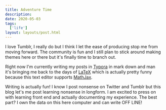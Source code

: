 ```yaml
---
title: Adventure Time
description: 
date: 2020-05-03
tags:
  ['life']
layout: layouts/post.html
---
```


I love Tumblr, I really do but I think I let the ease of producing stop me from moving forward. The community is fun and I still plan to stick around making themes here or there but it's finally time to branch out.

Right now I'm currently writing my posts in [Typora](https://typora.io/) in mark down  and man it's bringing me back to the days of [LaTeX](https://www.latex-project.org/) which is actually pretty funny because this text editor supports [MathJax](https://www.mathjax.org/).

Writing is actually fun! I know I post nonsense on Twitter and Tumblr but this blog let's me post learning nonsense in longform. I am excited to press on with learning front end and actually documenting my experience. The best part? I own the data on this here computer and can write OFF LINE! 